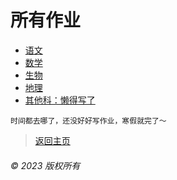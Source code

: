# 所有作业
- [语文](https://zhs141.github.io/homework/eight_han/yvwen.html)
- [数学](https://zhs141.github.io/homework/eight_han/shuxue.html)
- [生物](https://zhs141.github.io/homework/eight_han/shengwu.html)
- [地理](https://zhs141.github.io/homework/eight_han/dili.html)
- [其他科：懒得写了](https://zhs141.github.io/homework/eight_han)
>

    时间都去哪了，还没好好写作业，寒假就完了～

>[返回主页](https://zhs141.github.io/homework)
###### © 2023 版权所有
